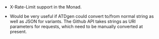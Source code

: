 * X-Rate-Limit support in the Monad.

* Would be very useful if ATDgen could convert to/from normal string
  as well as JSON for variants.  The Github API takes strings as
  URI parameters for requests, which need to be manually converted
  at present.

